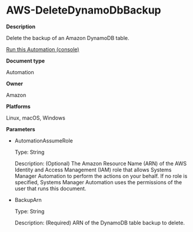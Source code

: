 # AWS\-DeleteDynamoDbBackup<a name="automation-aws-deletedynamodbbackup"></a>

**Description**

Delete the backup of an Amazon DynamoDB table\.

[Run this Automation \(console\)](https://console.aws.amazon.com/systems-manager/automation/execute/AWS-DeleteDynamoDbBackup)

**Document type**

Automation

**Owner**

Amazon

**Platforms**

Linux, macOS, Windows

**Parameters**
+ AutomationAssumeRole

  Type: String

  Description: \(Optional\) The Amazon Resource Name \(ARN\) of the AWS Identity and Access Management \(IAM\) role that allows Systems Manager Automation to perform the actions on your behalf\. If no role is specified, Systems Manager Automation uses the permissions of the user that runs this document\.
+ BackupArn

  Type: String

  Description: \(Required\) ARN of the DynamoDB table backup to delete\.